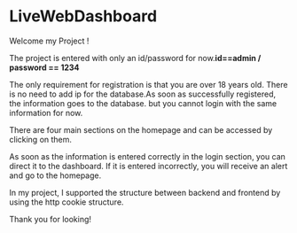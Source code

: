 # LiveWebDashboard
Welcome my Project !

The project is entered with only an id/password for now.<b>id==admin / password == 1234</b>

The only requirement for registration is that you are over 18 years old.
There is no need to add ip for the database.As soon as successfully registered, the information goes to the database.
but you cannot login with the same information for now.

There are four main sections on the homepage and can be accessed by clicking on them.

As soon as the information is entered correctly in the login section, you can direct it to the dashboard.
If it is entered incorrectly, you will receive an alert and go to the homepage.

In my project, I supported the structure between backend and frontend by using the http cookie structure.

Thank you for looking!
